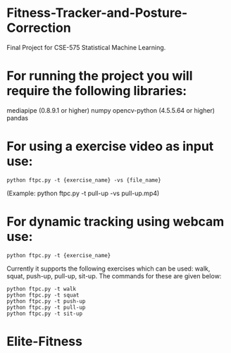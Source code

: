 # Fitness-Tracker-and-Posture-Correction
Final Project for CSE-575 Statistical Machine Learning.

# For running the project you will require the following libraries:
mediapipe (0.8.9.1 or higher)
numpy
opencv-python (4.5.5.64 or higher)
pandas

# For using a exercise video as input use:
```
python ftpc.py -t {exercise_name} -vs {file_name}
```
(Example: python ftpc.py -t pull-up -vs pull-up.mp4)

# For dynamic tracking using webcam use:
```
python ftpc.py -t {exercise_name}
```
Currently it supports the following exercises which can be used: walk, squat, push-up, pull-up, sit-up. The commands for these are given below:
```
python ftpc.py -t walk
python ftpc.py -t squat
python ftpc.py -t push-up
python ftpc.py -t pull-up
python ftpc.py -t sit-up
```

# Elite-Fitness
